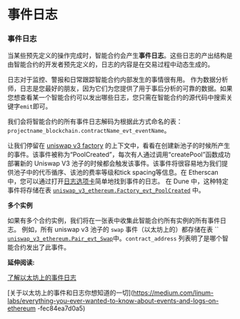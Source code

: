 # 事件日志

### 事件日志

当某些预先定义的操作完成时，智能合约会产生**事件日志**。这些日志的产出结构是由智能合约的开发者预先定义的，日志的内容是在交易过程中动态生成的。

日志对于监控、警报和日常跟踪智能合约内部发生的事情很有用。 作为数据分析师，日志是您最好的朋友，因为它们为您提供了用于事后分析的可靠的数据。如果您想查看某一个智能合约可以发出哪些日志，您只需在智能合约的源代码中搜索关键字`emit`即可。

我们会将智能合约的所有事件日志解码为根据此方式命名的表：`projectname_blockchain.contractName_evt_eventName`。

让我们停留在 [uniswap v3 factory](https://etherscan.io/address/0x1f98431c8ad98523631ae4a59f267346ea31f984#code) 的上下文中，看看在创建新池子的时候所产生的事件。该事件被称为“PoolCreated”，每次有人通过调用“createPool”函数成功部署新的 Uniswap V3 池子的时候都会触发该事件。该事件将很容易地为我们提供池子中的代币循序、该池的费率等级和tick spacing等信息。在 Etherscan 中，您可以通过打开[日志选项卡](https://etherscan.io/tx/0xdeb368592f3de0f2840754bce61d2c3f29cdb3407c63c699052e68a854c71eaa#eventlog)简单地找到事件的日志。 在 Dune 中，这种特定事件将存储在表 [`uniswap_v3_ethereum.Factory_evt_PoolCreated`](https://dune.com/queries/757381) 中。


**多个实例**

如果有多个合约实例，我们将在一张表中收集此智能合约所有实例的所有事件日志。 例如，所有 uniswap v3 池子的 `swap` 事件（以太坊上的）都存储在表 \`\` [`uniswap_v3_ethereum.Pair_evt_Swap`](https://dune.com/queries/742037)中。`contract_address` 列表明了是哪个智能合约发出了此事件。

**延伸阅读:**

[了解以太坊上的事件日志](https://medium.com/mycrypto/understanding-event-logs-on-the-ethereum-blockchain-f4ae7ba50378)

[关于以太坊上的事件和日志你想知道的一切](https://medium.com/linum-labs/everything-you-ever-wanted-to-know-about-events-and-logs-on-ethereum -fec84ea7d0a5)
